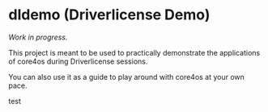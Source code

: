 dldemo (Driverlicense Demo)
=====================

*Work in progress.*

This project is meant to be used to practically demonstrate the applications of core4os during Driverlicense sessions.

You can also use it as a guide to play around with core4os at your own pace.

test
